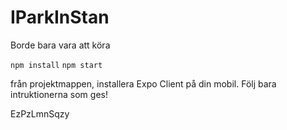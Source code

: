 # IParkInStan

Borde bara vara att köra

`npm install`
`npm start`

från projektmappen, installera Expo Client på din mobil. Följ bara intruktionerna som ges!

EzPzLmnSqzy